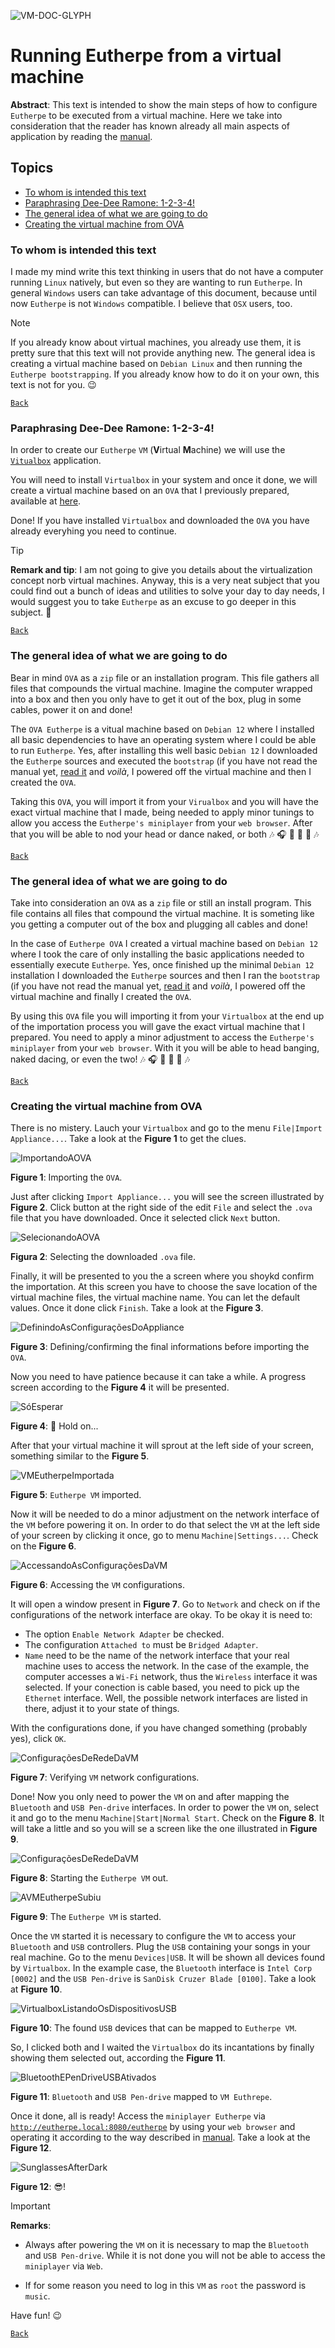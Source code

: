 ![VM-DOC-GLYPH](figures/vm-doc-glyph.png)
# Running Eutherpe from a virtual machine

**Abstract**: This text is intended to show the main steps of how to configure `Eutherpe`
to be executed from a virtual machine. Here we take into consideration that the reader
has known already all main aspects of application by reading the [manual](MANUAL-EN.md).

## Topics

- [To whom is intended this text](#to-whom-is-intended-this-text)
- [Paraphrasing Dee-Dee Ramone: 1-2-3-4!](#paraphrasing-dee-dee-ramone-1-2-3-4)
- [The general idea of what we are going to do](#the-general-idea-of-what-we-are-going-to-do)
- [Creating the virtual machine from OVA](#creating-the-virtual-machine-from-ova)

### To whom is intended this text

I made my mind write this text thinking in users that do not have a computer running `Linux` natively,
but even so they are wanting to run `Eutherpe`. In general `Windows` users can take advantage
of this document, because until now `Eutherpe` is not `Windows` compatible. I believe that `OSX`
users, too.

> [!NOTE]
> If you already know about virtual machines, you already use them, it is pretty sure that this
> text will not provide anything new. The general idea is creating a virtual machine based on
> `Debian Linux` and then running the `Eutherpe bootstrapping`. If you already know how to do it
> on your own, this text is not for you. :wink:

[`Back`](#topics)

### Paraphrasing Dee-Dee Ramone: 1-2-3-4!

In order to create our `Eutherpe` `VM` (**V**irtual **M**achine) we will use the [`Vitualbox`](https://www.virtualbox.org/Downloads)
application.

You will need to install `Virtualbox` in your system and once it done, we will create a virtual
machine based on an `OVA` that I previously prepared, available at [here](https://drive.google.com/file/d/1yZl8eySD1GwBcFvOAwq1NEDxJ1fR6ol6/view?usp=sharing).

Done! If you have installed `Virtualbox` and downloaded the `OVA` you have already everyhing you
need to continue.

> [!TIP]
> **Remark and tip**: I am not going to give you details about the virtualization concept norb
> virtual machines. Anyway, this is a very neat subject that you could find out a bunch of ideas
> and utilities to solve your day to day needs, I would suggest you to take `Eutherpe` as an excuse
> to go deeper in this subject. :dart:

[`Back`](#topics)

### The general idea of what we are going to do

Bear in mind `OVA` as a `zip` file or an installation program. This file gathers all files that
compounds the virtual machine. Imagine the computer wrapped into a box and then you only have
to get it out of the box, plug in some cables, power it on and done!

The `OVA Eutherpe` is a vitual machine based on `Debian 12` where I installed all basic dependencies
to have an operating system where I could be able to run `Eutherpe`. Yes, after installing this
well basic `Debian 12` I downloaded the `Eutherpe` sources and executed the `bootstrap` (if you have
not read the manual yet, [read it](MANUAL-EN.md) and *voilà*, I powered off the virtual machine
and then I created the `OVA`.

Taking this `OVA`, you will import it from your `Virualbox` and you will have the exact virtual
machine that I made, being needed to apply minor tunings to allow you access the `Eutherpe's
miniplayer` from your `web browser`. After that you will be able to nod your head or dance naked, 
or both :notes: :headphones: :guitar: :microphone: :dancer: :notes:

[`Back`](#topics)

### The general idea of what we are going to do

Take into consideration an `OVA` as a `zip` file or still an install program. This file contains
all files that compound the virtual machine. It is someting like you getting a computer out of
the box and plugging all cables and done!

In the case of `Eutherpe OVA` I created a virtual machine based on `Debian 12` where I took the
care of only installing the basic applications needed to essentially execute `Eutherpe`. Yes, once
finished up the minimal `Debian 12` installation I downloaded the `Eutherpe` sources and then I
ran the `bootstrap` (if you have not read the manual yet, [read it](MANUAL-EN.md) and *voilà*,
I powered off the virtual machine and finally I created the `OVA`.

By using this `OVA` file you will importing it from your `Virtualbox` at the end up of the
importation process you will gave the exact virtual machine that I prepared. You need to apply
a minor adjustment to access the `Eutherpe's miniplayer` from your `web browser`. With it you
will be able to head banging, naked dacing, or even the two! :notes: :headphones: :guitar: :microphone: :dancer: :notes:

[`Back`](#topics)

### Creating the virtual machine from OVA

There is no mistery. Lauch your `Virtualbox` and go to the menu `File|Import Appliance...`. Take
a look at the **Figure 1** to get the clues.

![ImportandoAOVA](figures/eus-en-vm-001.png)

**Figure 1**: Importing the `OVA`.

Just after clicking `Import Appliance...` you will see the screen illustrated by **Figure 2**.
Click button at the right side of the edit `File` and select the `.ova` file that you have
downloaded. Once it selected click `Next` button.

![SelecionandoAOVA](figures/eus-en-vm-002.png)

**Figura 2**: Selecting the downloaded `.ova` file.

Finally, it will be presented to you the a screen where you shoykd confirm the importation.
At this screen you have to choose the save location of the virtual machine files, the virtual
machine name. You can let the default values. Once it done click `Finish`. Take a look at
the **Figure 3**.

![DefinindoAsConfiguraçõesDoAppliance](figures/eus-en-vm-003.png)

**Figure 3**: Defining/confirming the final informations before importing the `OVA`.

Now you need to have patience because it can take a while. A progress screen according to the
**Figure 4** it will be presented.

![SóEsperar](figures/eus-en-vm-004.png)

**Figure 4**: :snail: Hold on...

After that your virtual machine it will sprout at the left side of your screen, something
similar to the **Figure 5**.

![VMEutherpeImportada](figures/eus-en-vm-005.png)

**Figure 5**: `Eutherpe VM` imported.

Now it will be needed to do a minor adjustment on the network interface of the `VM` before
powering it on. In order to do that select the `VM` at the left side of your screen by clicking
it once, go to menu `Machine|Settings...`. Check on the **Figure 6**.

![AccessandoAsConfiguraçõesDaVM](figures/eus-en-vm-006.png)

**Figure 6**: Accessing the `VM` configurations.

It will open a window present in **Figure 7**. Go to `Network` and check on if the configurations
of the network interface are okay. To be okay it is need to:

- The option `Enable Network Adapter` be checked.
- The configuration `Attached to` must be `Bridged Adapter`.
- `Name` need to be the name of the network interface that your real machine uses to access
  the network. In the case of the example, the computer accesses a `Wi-Fi` network, thus the
  `Wireless` interface it was selected. If your conection is cable based, you need to pick up
  the `Ethernet` interface. Well, the possible network interfaces are listed in there, adjust
  it to your state of things.

With the configurations done, if you have changed something (probably yes), click `OK`.

![ConfiguraçõesDeRedeDaVM](figures/eus-en-vm-007.png)

**Figure 7**: Verifying `VM` network configurations.

Done! Now you only need to power the `VM` on and after mapping the `Bluetooth` and `USB Pen-drive`
interfaces. In order to power the `VM` on, select it and go to the menu `Machine|Start|Normal Start`.
Check on the **Figure 8**. It will take a little and so you will se a screen like the
one illustrated in **Figure 9**.

![ConfiguraçõesDeRedeDaVM](figures/eus-en-vm-008.png)

**Figure 8**: Starting the `Eutherpe VM` out.

![AVMEutherpeSubiu](figures/eus-en-vm-009.png)

**Figure 9**: The `Eutherpe VM` is started.

Once the `VM` started it is necessary to configure the `VM` to access your `Bluetooth` and `USB`
controllers. Plug the `USB` containing your songs in your real machine. Go to the menu `Devices|USB`.
It will be shown all devices found by `Virtualbox`. In the example case, the `Bluetooth` interface
is `Intel Corp [0002]` and the `USB Pen-drive` is `SanDisk Cruzer Blade [0100]`. Take a look at
**Figure 10**.

![VirtualboxListandoOsDispositivosUSB](figures/eus-en-vm-010.png)

**Figure 10**: The found `USB` devices that can be mapped to `Eutherpe VM`.

So, I clicked both and I waited the `Virtualbox` do its incantations by finally showing them
selected out, according the **Figure 11**.

![BluetoothEPenDriveUSBAtivados](figures/eus-en-vm-011.png)

**Figure 11**: `Bluetooth` and `USB Pen-drive` mapped to `VM Euthrepe`.

Once it done, all is ready! Access the `miniplayer Eutherpe` via [`http://eutherpe.local:8080/eutherpe`](http://eutherpe.local:8080/eutherpe) by using
your `web browser` and operating it according to the way described in [manual](MANUAL-EN.md).
Take a look at the **Figure 12**.

![SunglassesAfterDark](figures/eus-en-vm-012.png)

**Figure 12**: :sunglasses:!

> [!IMPORTANT]
> **Remarks**:
>
> - Always after powering the `VM` on it is necessary to map the `Bluetooth` and `USB Pen-drive`.
> While it is not done you will not be able to access the `miniplayer` via `Web`.
>
> - If for some reason you need to log in this `VM` as `root` the password is `music`.

Have fun! :wink:

[`Back`](#topics)
